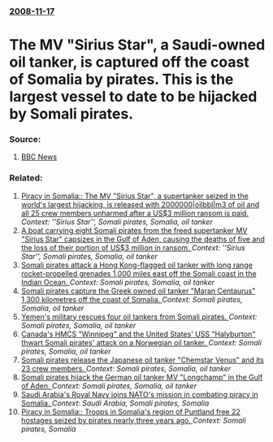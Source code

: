 ### [2008-11-17](/news/2008/11/17/index.md)

#  The MV "Sirius Star", a Saudi-owned oil tanker, is captured off the coast of Somalia by pirates. This is the largest vessel to date to be hijacked by Somali pirates. 




### Source:

1. [BBC News](http://news.bbc.co.uk/2/hi/africa/7733482.stm)

### Related:

1. [ Piracy in Somalia:: The MV "Sirius Star", a supertanker seized in the world's largest hijacking, is released with 2000000|oilbbl|m3 of oil and all 25 crew members unharmed after a US$3 million ransom is paid. ](/news/2009/01/9/piracy-in-somalia-the-mv-sirius-star-a-supertanker-seized-in-the-world-s-largest-hijacking-is-released-with-2000000-oilbbl-m3-of-oil.md) _Context: ''Sirius Star'', Somali pirates, Somalia, oil tanker_
2. [ A boat carrying eight Somali pirates from the freed supertanker MV "Sirius Star" capsizes in the Gulf of Aden, causing the deaths of five and the loss of their portion of US$3 million in ransom. ](/news/2009/01/10/a-boat-carrying-eight-somali-pirates-from-the-freed-supertanker-mv-sirius-star-capsizes-in-the-gulf-of-aden-causing-the-deaths-of-five-a.md) _Context: ''Sirius Star'', Somali pirates, Somalia, oil tanker_
3. [ Somali pirates attack a Hong Kong-flagged oil tanker with long range rocket-propelled grenades 1,000 miles east off the Somali coast in the Indian Ocean. ](/news/2009/11/9/somali-pirates-attack-a-hong-kong-flagged-oil-tanker-with-long-range-rocket-propelled-grenades-1-000-miles-east-off-the-somali-coast-in-the.md) _Context: Somali pirates, Somalia, oil tanker_
4. [ Somali pirates capture the Greek owned oil tanker "Maran Centaurus" 1,300 kilometres off the coast of Somalia. ](/news/2009/11/29/somali-pirates-capture-the-greek-owned-oil-tanker-maran-centaurus-1-300-kilometres-off-the-coast-of-somalia.md) _Context: Somali pirates, Somalia, oil tanker_
5. [ Yemen's military rescues four oil tankers from Somali pirates. ](/news/2009/04/27/yemen-s-military-rescues-four-oil-tankers-from-somali-pirates.md) _Context: Somali pirates, Somalia, oil tanker_
6. [ Canada's HMCS "Winnipeg" and the United States' USS "Halyburton" thwart Somali pirates' attack on a Norwegian oil tanker. ](/news/2009/04/18/canada-s-hmcs-winnipeg-and-the-united-states-uss-halyburton-thwart-somali-pirates-attack-on-a-norwegian-oil-tanker.md) _Context: Somali pirates, Somalia, oil tanker_
7. [ Somali pirates release the Japanese oil tanker "Chemstar Venus" and its 23 crew members. ](/news/2009/02/14/somali-pirates-release-the-japanese-oil-tanker-chemstar-venus-and-its-23-crew-members.md) _Context: Somali pirates, Somalia, oil tanker_
8. [ Somali pirates hijack the German oil tanker MV "Longchamp" in the Gulf of Aden. ](/news/2009/01/29/somali-pirates-hijack-the-german-oil-tanker-mv-longchamp-in-the-gulf-of-aden.md) _Context: Somali pirates, Somalia, oil tanker_
9. [ Saudi Arabia's Royal Navy joins NATO's mission in combating piracy in Somalia. ](/news/2008/11/22/saudi-arabia-s-royal-navy-joins-nato-s-mission-in-combating-piracy-in-somalia.md) _Context: Saudi Arabia, Somali pirates, Somalia_
10. [Piracy in Somalia:: Troops in Somalia's region of Puntland free 22 hostages seized by pirates nearly three years ago. ](/news/2012/12/23/piracy-in-somalia-troops-in-somalia-s-region-of-puntland-free-22-hostages-seized-by-pirates-nearly-three-years-ago.md) _Context: Somali pirates, Somalia_
